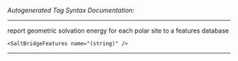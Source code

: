 _Autogenerated Tag Syntax Documentation:_

---
report geometric solvation energy for each polar site to a features database

```
<SaltBridgeFeatures name="(string)" />
```



---
